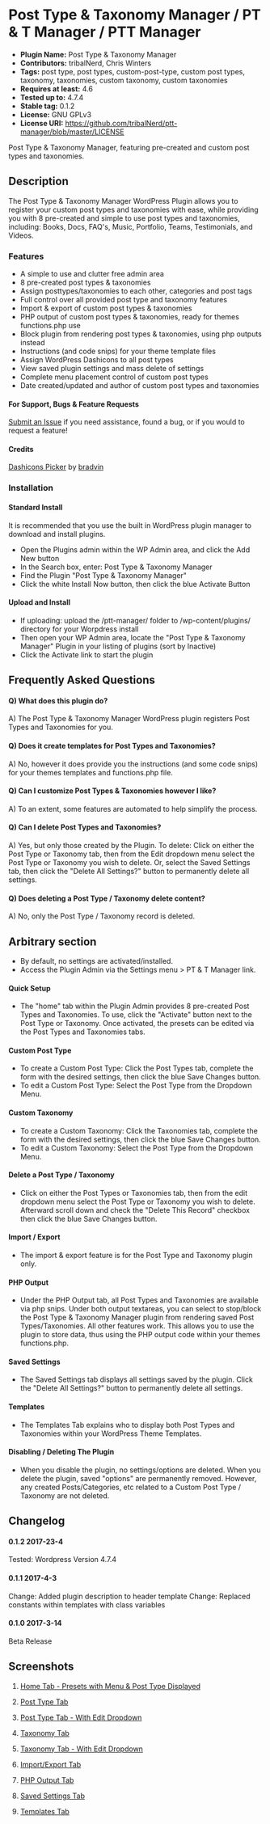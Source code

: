# Post Type & Taxonomy Manager / PT & T Manager / PTT Manager
* **Plugin Name:** Post Type & Taxonomy Manager
* **Contributors:** tribalNerd, Chris Winters
* **Tags:** post type, post types, custom-post-type, custom post types, taxonomy, taxonomies, custom taxonomy, custom taxonomies
* **Requires at least:** 4.6
* **Tested up to:** 4.7.4
* **Stable tag:** 0.1.2
* **License:** GNU GPLv3
* **License URI:** https://github.com/tribalNerd/ptt-manager/blob/master/LICENSE

Post Type & Taxonomy Manager, featuring pre-created and custom post types and taxonomies.


## Description

The Post Type & Taxonomy Manager WordPress Plugin allows you to register your custom post types and taxonomies with ease, while providing you with 8 pre-created and simple to use post types and taxonomies, including: Books, Docs, FAQ's, Music, Portfolio, Teams, Testimonials, and Videos.

### Features
* A simple to use and clutter free admin area
* 8 pre-created post types & taxonomies
* Assign posttypes/taxonomies to each other, categories and post tags
* Full control over all provided post type and taxonomy features
* Import & export of custom post types & taxonomies
* PHP output of custom post types & taxonomies, ready for themes functions.php use
* Block plugin from rendering post types & taxonomies, using php outputs instead
* Instructions (and code snips) for your theme template files
* Assign WordPress Dashicons to all post types
* View saved plugin settings and mass delete of settings
* Complete menu placement control of custom post types
* Date created/updated and author of custom post types and taxonomies

#### For Support, Bugs & Feature Requests

[Submit an Issue](https://github.com/tribalNerd/my-starter-plugin/issues) if you need assistance, found a bug, or if you would to request a feature!

#### Credits

[Dashicons Picker](https://github.com/bradvin/dashicons-picker/) by [bradvin](https://github.com/bradvin)


### Installation

#### Standard Install

It is recommended that you use the built in WordPress plugin manager to download and install plugins.

* Open the Plugins admin within the WP Admin area, and click the Add New button
* In the Search box, enter: Post Type & Taxonomy Manager
* Find the Plugin "Post Type & Taxonomy Manager"
* Click the white Install Now button, then click the blue Activate Button

#### Upload and Install

* If uploading: upload the /ptt-manager/ folder to /wp-content/plugins/ directory for your Worpdress install
* Then open your WP Admin area, locate the "Post Type & Taxonomy Manager" Plugin in your listing of plugins (sort by Inactive)
* Click the Activate link to start the plugin


## Frequently Asked Questions

#### Q) What does this plugin do?

A) The Post Type & Taxonomy Manager WordPress plugin registers Post Types and Taxonomies for you.

#### Q) Does it create templates for Post Types and Taxonomies?

A) No, however it does provide you the instructions (and some code snips) for your themes templates and functions.php file.

#### Q) Can I customize Post Types & Taxonomies however I like?

A) To an extent, some features are automated to help simplify the process.

#### Q) Can I delete Post Types and Taxonomies?

A) Yes, but only those created by the Plugin. To delete: Click on either the Post Type or Taxonomy tab, then from the Edit dropdown menu select the Post Type or Taxonomy you wish to delete. Or, select the Saved Settings tab, then click the "Delete All Settings?" button to permanently delete all settings.

#### Q) Does deleting a Post Type / Taxonomy delete content?

A) No, only the Post Type / Taxonomy record is deleted.


## Arbitrary section

* By default, no settings are activated/installed.
* Access the Plugin Admin via the Settings menu > PT & T Manager link.

#### Quick Setup

* The "home" tab within the Plugin Admin provides 8 pre-created Post Types and Taxonomies. To use, click the "Activate" button next to the Post Type or Taxonomy. Once activated, the presets can be edited via the Post Types and Taxonomies tabs.

#### Custom Post Type

* To create a Custom Post Type: Click the Post Types tab, complete the form with the desired settings, then click the blue Save Changes button.
* To edit a Custom Post Type: Select the Post Type from the Dropdown Menu.

#### Custom Taxonomy

* To create a Custom Taxonomy:  Click the Taxonomies tab, complete the form with the desired settings, then click the blue Save Changes button.
* To edit a Custom Taxonomy: Select the Post Type from the Dropdown Menu.

#### Delete a Post Type / Taxonomy

* Click on either the Post Types or Taxonomies tab, then from the edit dropdown menu select the Post Type or Taxonomy you wish to delete. Afterward scroll down and check the "Delete This Record" checkbox then click the blue Save Changes button.

#### Import / Export

* The import & export feature is for the Post Type and Taxonomy plugin only.

#### PHP Output

* Under the PHP Output tab, all Post Types and Taxonomies are available via php snips. Under both output textareas, you can select to stop/block the Post Type & Taxonomy Manager plugin from rendering saved Post Types/Taxonomies. All other features work. This allows you to use the plugin to store data, thus using the PHP output code within your themes functions.php.

#### Saved Settings

* The Saved Settings tab displays all settings saved by the plugin. Click the "Delete All Settings?" button to permanently delete all settings.

#### Templates

* The Templates Tab explains who to display both Post Types and Taxonomies within your WordPress Theme Templates.

#### Disabling / Deleting The Plugin

* When you disable the plugin, no settings/options are deleted. When you delete the plugin, saved "options" are permanently removed. However, any created Posts/Categories, etc related to a Custom Post Type / Taxonomy are not deleted.


## Changelog

#### 0.1.2 2017-23-4

Tested: Wordpress Version 4.7.4

#### 0.1.1 2017-4-3

Change: Added plugin description to header template
Change: Replaced constants within templates with class variables

#### 0.1.0 2017-3-14

Beta Release


## Screenshots

1. [Home Tab - Presets with Menu & Post Type Displayed](https://github.com/tribalNerd/ptt-manager/blob/master/svn/assets/screenshot-1.png)

2. [Post Type Tab](https://github.com/tribalNerd/ptt-manager/blob/master/svn/assets/screenshot-2.png)

3. [Post Type Tab - With Edit Dropdown](https://github.com/tribalNerd/ptt-manager/blob/master/svn/assets/screenshot-3.png)

4. [Taxonomy Tab](https://github.com/tribalNerd/ptt-manager/blob/master/svn/assets/screenshot-4.png)

5. [Taxonomy Tab - With Edit Dropdown](https://github.com/tribalNerd/ptt-manager/blob/master/svn/assets/screenshot-5.png)

6. [Import/Export Tab](https://github.com/tribalNerd/ptt-manager/blob/master/svn/assets/screenshot-6.png)

7. [PHP Output Tab](https://github.com/tribalNerd/ptt-manager/blob/master/svn/assets/screenshot-7.png)

8. [Saved Settings Tab](https://github.com/tribalNerd/ptt-manager/blob/master/svn/assets/screenshot-8.png)

9. [Templates Tab](https://github.com/tribalNerd/ptt-manager/blob/master/svn/assets/screenshot-9.png)
